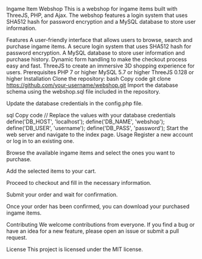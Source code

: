 Ingame Item Webshop
This is a webshop for ingame items built with ThreeJS, PHP, and Ajax. The webshop features a login system that uses SHA512 hash for password encryption and a MySQL database to store user information.

Features
A user-friendly interface that allows users to browse, search and purchase ingame items.
A secure login system that uses SHA512 hash for password encryption.
A MySQL database to store user information and purchase history.
Dynamic form handling to make the checkout process easy and fast.
ThreeJS to create an immersive 3D shopping experience for users.
Prerequisites
PHP 7 or higher
MySQL 5.7 or higher
ThreeJS 0.128 or higher
Installation
Clone the repository:
bash
Copy code
git clone https://github.com/your-username/webshop.git
Import the database schema using the webshop.sql file included in the repository.

Update the database credentials in the config.php file.

sql
Copy code
// Replace the values with your database credentials
define('DB_HOST', 'localhost');
define('DB_NAME', 'webshop');
define('DB_USER', 'username');
define('DB_PASS', 'password');
Start the web server and navigate to the index page.
Usage
Register a new account or log in to an existing one.

Browse the available ingame items and select the ones you want to purchase.

Add the selected items to your cart.

Proceed to checkout and fill in the necessary information.

Submit your order and wait for confirmation.

Once your order has been confirmed, you can download your purchased ingame items.

Contributing
We welcome contributions from everyone. If you find a bug or have an idea for a new feature, please open an issue or submit a pull request.

License
This project is licensed under the MIT license.
